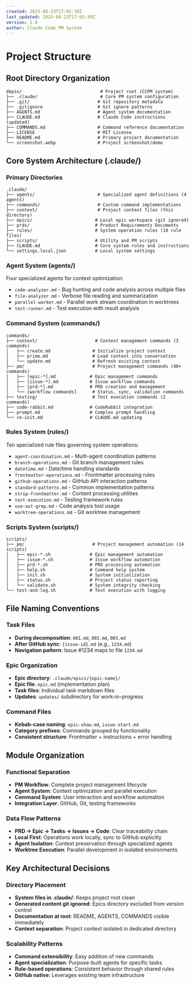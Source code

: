 ```yaml
---
created: 2025-08-23T17:03:39Z
last_updated: 2025-08-23T17:03:39Z
version: 1.0
author: Claude Code PM System
---
```


# Project Structure

## Root Directory Organization

```
depin/                              # Project root (CCPM system)
├── .claude/                        # Core PM system configuration
├── .git/                          # Git repository metadata
├── .gitignore                     # Git ignore patterns
├── AGENTS.md                      # Agent system documentation
├── CLAUDE.md                      # Claude Code instructions (updated)
├── COMMANDS.md                    # Command reference documentation  
├── LICENSE                        # MIT License
├── README.md                      # Primary project documentation
└── screenshot.webp                # Project screenshot/demo
```

## Core System Architecture (.claude/)

### Primary Directories

```
.claude/
├── agents/                        # Specialized agent definitions (4 agents)
├── commands/                      # Custom command implementations
├── context/                       # Project context files (this directory)
├── epics/                        # Local epic workspace (git ignored)
├── prds/                         # Product Requirements Documents  
├── rules/                        # System operation rules (10 rule files)
├── scripts/                      # Utility and PM scripts
├── CLAUDE.md                     # Core system rules and instructions
└── settings.local.json           # Local system settings
```

### Agent System (agents/)
Four specialized agents for context optimization:
- `code-analyzer.md` - Bug hunting and code analysis across multiple files
- `file-analyzer.md` - Verbose file reading and summarization
- `parallel-worker.md` - Parallel work stream coordination in worktrees
- `test-runner.md` - Test execution with result analysis

### Command System (commands/)

```
commands/
├── context/                      # Context management commands (3 commands)
│   ├── create.md                # Initialize project context
│   ├── prime.md                 # Load context into conversation
│   └── update.md                # Refresh existing context
├── pm/                          # Project management commands (40+ commands)
│   ├── [epic-*].md             # Epic management commands
│   ├── [issue-*].md            # Issue workflow commands
│   ├── [prd-*].md              # PRD creation and management
│   └── [workflow commands]      # Status, sync, validation commands
├── testing/                     # Test execution commands (2 commands)
├── code-rabbit.md              # CodeRabbit integration
├── prompt.md                   # Complex prompt handling
└── re-init.md                  # CLAUDE.md updating
```

### Rules System (rules/)
Ten specialized rule files governing system operations:
- `agent-coordination.md` - Multi-agent coordination patterns
- `branch-operations.md` - Git branch management rules
- `datetime.md` - Date/time handling standards
- `frontmatter-operations.md` - Frontmatter processing rules
- `github-operations.md` - GitHub API interaction patterns
- `standard-patterns.md` - Common implementation patterns
- `strip-frontmatter.md` - Content processing utilities
- `test-execution.md` - Testing framework rules
- `use-ast-grep.md` - Code analysis tool usage
- `worktree-operations.md` - Git worktree management

### Scripts System (scripts/)

```
scripts/
├── pm/                          # Project management automation (14 scripts)
│   ├── epic-*.sh               # Epic management automation
│   ├── issue-*.sh              # Issue workflow automation  
│   ├── prd-*.sh                # PRD processing automation
│   ├── help.sh                 # Command help system
│   ├── init.sh                 # System initialization
│   ├── status.sh               # Project status reporting
│   └── validate.sh             # System integrity checking
└── test-and-log.sh             # Test execution with logging
```

## File Naming Conventions

### Task Files
- **During decomposition**: `001.md`, `002.md`, `003.md`
- **After GitHub sync**: `{issue-id}.md` (e.g., `1234.md`)
- **Navigation pattern**: Issue #1234 maps to file `1234.md`

### Epic Organization
- **Epic directory**: `.claude/epics/{epic-name}/`
- **Epic file**: `epic.md` (implementation plan)
- **Task files**: Individual task markdown files
- **Updates**: `updates/` subdirectory for work-in-progress

### Command Files
- **Kebab-case naming**: `epic-show.md`, `issue-start.md`
- **Category prefixes**: Commands grouped by functionality
- **Consistent structure**: Frontmatter + instructions + error handling

## Module Organization

### Functional Separation
- **PM Workflow**: Complete project management lifecycle
- **Agent System**: Context optimization and parallel execution
- **Command System**: User interaction and workflow automation
- **Integration Layer**: GitHub, Git, testing frameworks

### Data Flow Patterns
- **PRD → Epic → Tasks → Issues → Code**: Clear traceability chain
- **Local First**: Operations work locally, sync to GitHub explicitly
- **Agent Isolation**: Context preservation through specialized agents
- **Worktree Execution**: Parallel development in isolated environments

## Key Architectural Decisions

### Directory Placement
- **System files in .claude/**: Keeps project root clean
- **Generated content git ignored**: Epics directory excluded from version control  
- **Documentation at root**: README, AGENTS, COMMANDS visible immediately
- **Context separation**: Project context isolated in dedicated directory

### Scalability Patterns
- **Command extensibility**: Easy addition of new commands
- **Agent specialization**: Purpose-built agents for specific tasks
- **Rule-based operations**: Consistent behavior through shared rules
- **GitHub native**: Leverages existing team infrastructure